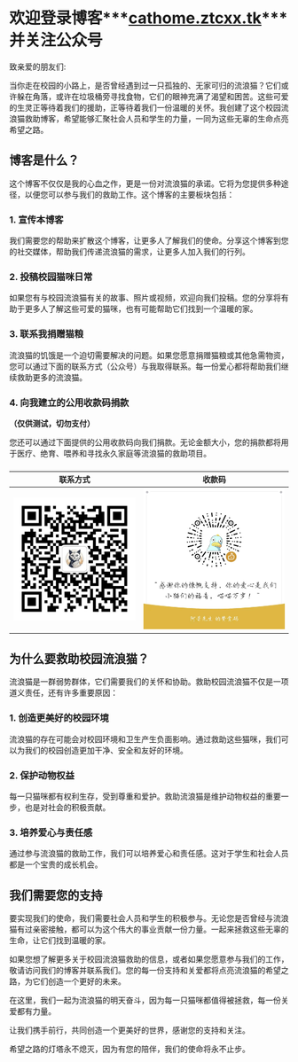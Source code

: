 # 欢迎登录博客***[cathome.ztcxx.tk](cathome.ztcxx.tk)***并关注公众号

致亲爱的朋友们:

  当你走在校园的小路上，是否曾经遇到过一只孤独的、无家可归的流浪猫？它们或许躲在角落，或许在垃圾桶旁寻找食物，它们的眼神充满了渴望和困苦。这些可爱的生灵正等待着我们的援助，正等待着我们一份温暖的关怀。我创建了这个校园流浪猫救助博客，希望能够汇聚社会人员和学生的力量，一同为这些无辜的生命点亮希望之路。

## 博客是什么？

这个博客不仅仅是我的心血之作，更是一份对流浪猫的承诺。它将为您提供多种途径，以便您可以参与我们的救助工作。这个博客的主要板块包括：

### 1. 宣传本博客

我们需要您的帮助来扩散这个博客，让更多人了解我们的使命。分享这个博客到您的社交媒体，帮助我们传递流浪猫的需求，让更多人加入我们的行列。

### 2. 投稿校园猫咪日常

如果您有与校园流浪猫有关的故事、照片或视频，欢迎向我们投稿。您的分享将有助于更多人了解这些可爱的猫咪，也有可能帮助它们找到一个温暖的家。

### 3. 联系我捐赠猫粮

流浪猫的饥饿是一个迫切需要解决的问题。如果您愿意捐赠猫粮或其他急需物资，您可以通过下面的联系方式（公众号）与我取得联系。每一份爱心都将帮助我们继续救助更多的流浪猫。

### 4. 向我建立的公用收款码捐款
**（仅供测试，切勿支付）**

您还可以通过下面提供的公用收款码向我们捐款。无论金额大小，您的捐款都将用于医疗、绝育、喂养和寻找永久家庭等流浪猫的救助项目。

### 
|联系方式|收款码|
|---|---|
|![公众号](https://github.com/axixiansheng/img/blob/main/%E5%85%AC%E4%BC%97%E5%8F%B7.jpg?raw=true)|![收款码](https://github.com/axixiansheng/img/blob/main/%E6%8D%90%E5%8A%A9.jpg?raw=true)|



## 为什么要救助校园流浪猫？

流浪猫是一群弱势群体，它们需要我们的关怀和协助。救助校园流浪猫不仅是一项道义责任，还有许多重要原因：

### 1. 创造更美好的校园环境

流浪猫的存在可能会对校园环境和卫生产生负面影响。通过救助这些猫咪，我们可以为我们的校园创造更加干净、安全和友好的环境。

### 2. 保护动物权益

每一只猫咪都有权利生存，受到尊重和爱护。救助流浪猫是维护动物权益的重要一步，也是对社会的积极贡献。

### 3. 培养爱心与责任感

通过参与流浪猫的救助工作，我们可以培养爱心和责任感。这对于学生和社会人员都是一个宝贵的成长机会。

## 我们需要您的支持

要实现我们的使命，我们需要社会人员和学生的积极参与。无论您是否曾经与流浪猫有过亲密接触，都可以为这个伟大的事业贡献一份力量。一起来拯救这些无辜的生命，让它们找到温暖的家。

如果您想了解更多关于校园流浪猫救助的信息，或者如果您愿意参与我们的工作，敬请访问我们的博客并联系我们。您的每一份支持和关爱都将点亮流浪猫的希望之路，为它们创造一个更好的未来。

在这里，我们一起为流浪猫的明天奋斗，因为每一只猫咪都值得被拯救，每一份关爱都有力量。

让我们携手前行，共同创造一个更美好的世界，感谢您的支持和关注。

希望之路的灯塔永不熄灭，因为有您的陪伴，我们的使命将永不止步。
